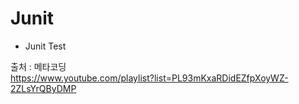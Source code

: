 # Junit

- Junit Test  


출처 : 메타코딩    
https://www.youtube.com/playlist?list=PL93mKxaRDidEZfpXoyWZ-2ZLsYrQByDMP
